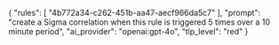 {
  "rules": [
    "4b772a34-c262-451b-aa47-aecf966da5c7"
  ],
  "prompt": "create a Sigma correlation when this rule is triggered 5 times over a 10 minute period",
  "ai_provider": "openai:gpt-4o",
  "tlp_level": "red"
}